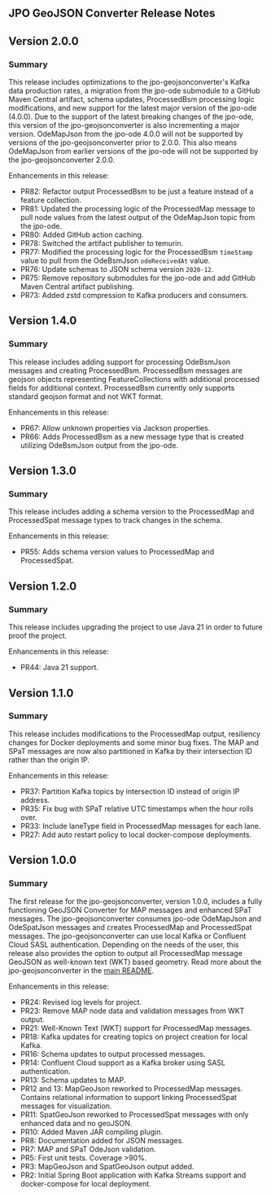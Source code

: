 JPO GeoJSON Converter Release Notes
----------------------------

Version 2.0.0
----------------------------------------

### **Summary**
This release includes optimizations to the jpo-geojsonconverter's Kafka data production rates, a migration from the jpo-ode submodule to a GitHub Maven Central artifact, schema updates, ProcessedBsm processing logic modifications, and new support for the latest major version of the jpo-ode (4.0.0). Due to the support of the latest breaking changes of the jpo-ode, this version of the jpo-geojsonconverter is also incrementing a major version. OdeMapJson from the jpo-ode 4.0.0 will not be supported by versions of the jpo-geojsonconverter prior to 2.0.0. This also means OdeMapJson from earlier versions of the jpo-ode will not be supported by the jpo-geojsonconverter 2.0.0.

Enhancements in this release:
- PR82: Refactor output ProcessedBsm to be just a feature instead of a feature collection.
- PR81: Updated the processing logic of the ProcessedMap message to pull node values from the latest output of the OdeMapJson topic from the jpo-ode.
- PR80: Added GitHub action caching.
- PR78: Switched the artifact publisher to temurin.
- PR77: Modified the processing logic for the ProcessedBsm `timeStamp` value to pull from the OdeBsmJson `odeReceivedAt` value.
- PR76: Update schemas to JSON schema version `2020-12`.
- PR75: Remove repository submodules for the jpo-ode and add GitHub Maven Central artifact publishing.
- PR73: Added zstd compression to Kafka producers and consumers. 

Version 1.4.0
----------------------------------------

### **Summary**
This release includes adding support for processing OdeBsmJson messages and creating ProcessedBsm. ProcessedBsm messages are geojson objects representing FeatureCollections with additional processed fields for additional context. ProcessedBsm currently only supports standard geojson format and not WKT format.

Enhancements in this release:
- PR67: Allow unknown properties via Jackson properties.
- PR66: Adds ProcessedBsm as a new message type that is created utilizing OdeBsmJson output from the jpo-ode.

Version 1.3.0
----------------------------------------

### **Summary**
This release includes adding a schema version to the ProcessedMap and ProcessedSpat message types to track changes in the schema.

Enhancements in this release:
- PR55: Adds schema version values to ProcessedMap and ProcessedSpat.

Version 1.2.0
----------------------------------------

### **Summary**
This release includes upgrading the project to use Java 21 in order to future proof the project.

Enhancements in this release:
- PR44: Java 21 support.


Version 1.1.0
----------------------------------------

### **Summary**
This release includes modifications to the ProcessedMap output, resiliency changes for Docker deployments and some minor bug fixes. The MAP and SPaT messages are now also partitioned in Kafka by their intersection ID rather than the origin IP.

Enhancements in this release:
- PR37: Partition Kafka topics by intersection ID instead of origin IP address.
- PR35: Fix bug with SPaT relative UTC timestamps when the hour rolls over. 
- PR33: Include laneType field in ProcessedMap messages for each lane.
- PR27: Add auto restart policy to local docker-compose deployments.


Version 1.0.0
----------------------------------------

### **Summary**
The first release for the jpo-geojsonconverter, version 1.0.0, includes a fully functioning GeoJSON Converter for MAP messages and enhanced SPaT messages. The jpo-geojsonconverter consumes jpo-ode OdeMapJson and OdeSpatJson messages and creates ProcessedMap and ProcessedSpat messages. The jpo-geojsonconverter can use local Kafka or Confluent Cloud SASL authentication. Depending on the needs of the user, this release also provides the option to output all ProcessedMap message GeoJSON as well-known text (WKT) based geometry. Read more about the jpo-geojsonconverter in the [main README](<../README.md>).

Enhancements in this release:
- PR24: Revised log levels for project.
- PR23: Remove MAP node data and validation messages from WKT output.
- PR21: Well-Known Text (WKT) support for ProcessedMap messages.
- PR18: Kafka updates for creating topics on project creation for local Kafka.
- PR16: Schema updates to output processed messages.
- PR14: Confluent Cloud support as a Kafka broker using SASL authentication.
- PR13: Schema updates to MAP.
- PR12 and 13: MapGeoJson reworked to ProcessedMap messages. Contains relational information to support linking ProcessedSpat messages for visualization.
- PR11: SpatGeoJson reworked to ProcessedSpat messages with only enhanced data and no geoJSON.
- PR10: Added Maven JAR compiling plugin.
- PR8: Documentation added for JSON messages.
- PR7: MAP and SPaT OdeJson validation.
- PR5: First unit tests. Coverage >90%.
- PR3: MapGeoJson and SpatGeoJson output added.
- PR2: Initial Spring Boot application with Kafka Streams support and docker-compose for local deployment.
